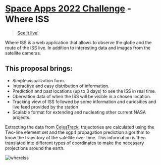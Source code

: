 # [Space Apps 2022 Challenge](https://2022.spaceappschallenge.org/challenges/2022-challenges/track-the-iss/details) - Where ISS

> [See it live!](whereiss.earth)

Where ISS is a web application that allows to observe the globe and the route of the ISS live. In addition to interesting data and images from the satellite cameras.

## This proposal brings:

* Simple visualization form.
* Interactive and easy distribution of information.
* Prediction and past locations (up to 3 days) to see the ISS in real time.
* Obervation data of when the ISS will be visible in a chosen location.
* Tracking view of ISS followed by some information and curiosities and live feed provided by the station
* Scalable format for extending and nucleating other current NASA projects.

Extracting the data from [CelesTrack](https://celestrak.org/), trajectories are calculated using the Two-line element set and the sgp4 propagation prediction algorithm to know the trajectory of the satellite over time. This information is then translated into different types of coordinates to make the necessary projections around the earth. 

![whereIss](https://user-images.githubusercontent.com/62041766/193491894-a7fbcc8b-cd37-4323-bb62-f671fde316bf.jpg)
